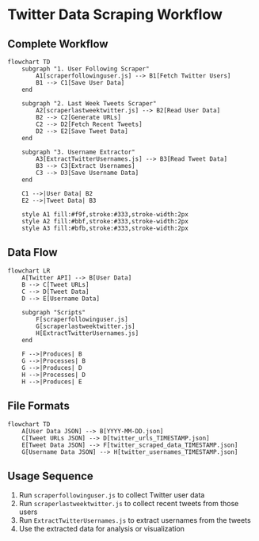 # Twitter Data Scraping Workflow

## Complete Workflow
```mermaid
flowchart TD
    subgraph "1. User Following Scraper"
        A1[scraperfollowinguser.js] --> B1[Fetch Twitter Users]
        B1 --> C1[Save User Data]
    end
    
    subgraph "2. Last Week Tweets Scraper"
        A2[scraperlastweektwitter.js] --> B2[Read User Data]
        B2 --> C2[Generate URLs]
        C2 --> D2[Fetch Recent Tweets]
        D2 --> E2[Save Tweet Data]
    end
    
    subgraph "3. Username Extractor"
        A3[ExtractTwitterUsernames.js] --> B3[Read Tweet Data]
        B3 --> C3[Extract Usernames]
        C3 --> D3[Save Username Data]
    end
    
    C1 -->|User Data| B2
    E2 -->|Tweet Data| B3
    
    style A1 fill:#f9f,stroke:#333,stroke-width:2px
    style A2 fill:#bbf,stroke:#333,stroke-width:2px
    style A3 fill:#bfb,stroke:#333,stroke-width:2px
```

## Data Flow
```mermaid
flowchart LR
    A[Twitter API] --> B[User Data]
    B --> C[Tweet URLs]
    C --> D[Tweet Data]
    D --> E[Username Data]
    
    subgraph "Scripts"
        F[scraperfollowinguser.js]
        G[scraperlastweektwitter.js]
        H[ExtractTwitterUsernames.js]
    end
    
    F -->|Produces| B
    G -->|Processes| B
    G -->|Produces| D
    H -->|Processes| D
    H -->|Produces| E
```

## File Formats
```mermaid
flowchart TD
    A[User Data JSON] --> B[YYYY-MM-DD.json]
    C[Tweet URLs JSON] --> D[twitter_urls_TIMESTAMP.json]
    E[Tweet Data JSON] --> F[twitter_scraped_data_TIMESTAMP.json]
    G[Username Data JSON] --> H[twitter_usernames_TIMESTAMP.json]
```

## Usage Sequence
1. Run `scraperfollowinguser.js` to collect Twitter user data
2. Run `scraperlastweektwitter.js` to collect recent tweets from those users
3. Run `ExtractTwitterUsernames.js` to extract usernames from the tweets
4. Use the extracted data for analysis or visualization 
